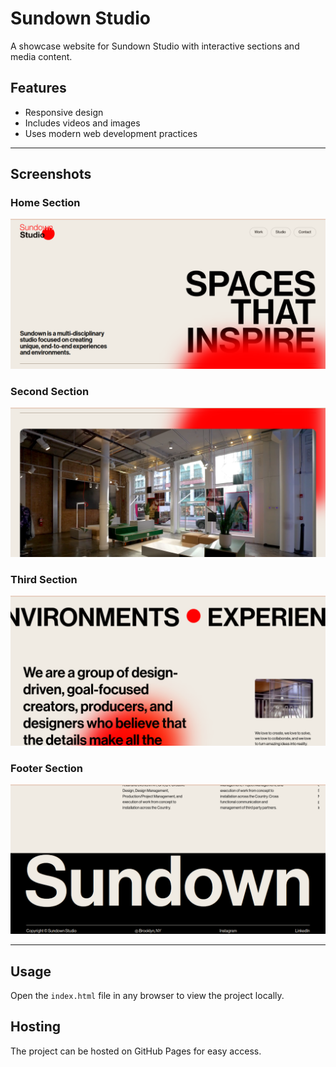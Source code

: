 # Sundown Studio

A showcase website for Sundown Studio with interactive sections and media content.

## Features
- Responsive design
- Includes videos and images
- Uses modern web development practices

---

## Screenshots

### Home Section
![Home Section](images/Home-section.png)

### Second Section
![Second Section](images/second-section.png)

### Third Section
![Third Section](images/Third-section.png)

### Footer Section
![Footer Section](images/footer-section.png)

---

## Usage
Open the `index.html` file in any browser to view the project locally.

## Hosting
The project can be hosted on GitHub Pages for easy access.

